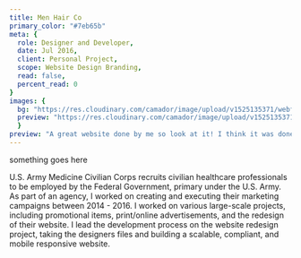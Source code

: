 ```yaml
---
title: Men Hair Co
primary_color: "#7eb65b"
meta: {
  role: Designer and Developer,
  date: Jul 2016,
  client: Personal Project,
  scope: Website Design Branding,
  read: false,
  percent_read: 0
}
images: {
  bg: "https://res.cloudinary.com/camador/image/upload/v1525135371/webfolio/plnr.jpg",
  preview: "https://res.cloudinary.com/camador/image/upload/v1525135371/webfolio/plnr-001.jpg"
  }
preview: "A great website done by me so look at it! I think it was done very well, you know?"
---
```

something goes here

U.S. Army Medicine Civilian Corps recruits civilian healthcare professionals to be employed by the Federal Government, primary under the U.S. Army. As part of an agency, I worked on creating and executing their marketing campaigns between 2014 - 2016. I worked on various large-scale projects, including promotional items, print/online advertisements, and the redesign of their website. I lead the development process on the website redesign project, taking the designers files and building a scalable, compliant, and mobile responsive website.
